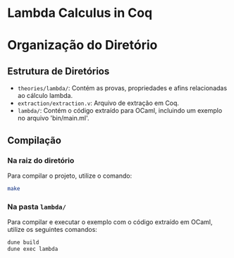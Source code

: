 # Lambda Calculus in Coq

# Organização do Diretório

## Estrutura de Diretórios

- `theories/lambda/`: Contém as provas, propriedades e afins relacionadas ao cálculo lambda.
- `extraction/extraction.v`: Arquivo de extração em Coq.
- `lambda/`: Contém o código extraído para OCaml, incluindo um exemplo no arquivo 'bin/main.ml'.

## Compilação

### Na raiz do diretório

Para compilar o projeto, utilize o comando:

```bash
make
```

### Na pasta `lambda/`

Para compilar e executar o exemplo com o código extraído em OCaml, utilize os seguintes comandos:

```bash
dune build
dune exec lambda
```


